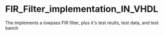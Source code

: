 # FIR_Filter_implementation_IN_VHDL
The implements a lowpass FIR filter, plus it's test reults, test data, and test banch
